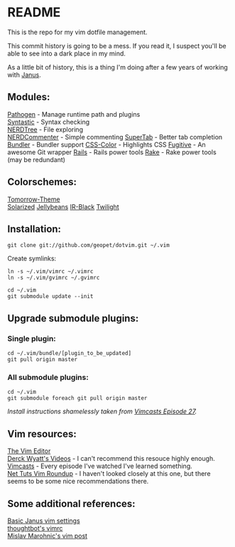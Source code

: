 # README

This is the repo for my vim dotfile management.

This commit history is going to be a mess. If you read it, I suspect you'll be able to see into a dark place in my mind.

As a little bit of history, this is a thing I'm doing after a few years of working with [Janus](https://github.com/carlhuda/janus).

## Modules:

[Pathogen](https://github.com/tpope/vim-pathogen) - Manage runtime path and plugins  
[Syntastic](https://github.com/scrooloose/syntastic/) - Syntax checking  
[NERDTree](https://github.com/scrooloose/nerdtree) - File exploring  
[NERDCommenter](https://github.com/scrooloose/nerdcommenter) - Simple commenting
[SuperTab](https://github.com/ervandew/supertab) - Better tab completion
[Bundler](https://github.com/tpope/vim-bundler) - Bundler support
[CSS-Color](https://github.com/skammer/vim-css-color) - Highlights CSS
[Fugitive](https://github.com/tpope/vim-fugitive) - An awesome Git wrapper
[Rails](https://github.com/tpope/vim-rails) - Rails power tools
[Rake](https://github.com/tpope/vim-rake) - Rake power tools (may be redundant)

## Colorschemes:

[Tomorrow-Theme](https://github.com/chriskempson/vim-tomorrow-theme)  
[Solarized](https://github.com/altercation/vim-colors-solarized)
[Jellybeans](https://github.com/nanotech/jellybeans.vim)
[IR-Black](https://github.com/wgibbs/vim-irblack)
[Twilight](git://github.com/matthewtodd/vim-twilight.git)

## Installation:

`git clone git://github.com/geopet/dotvim.git ~/.vim`

Create symlinks:

`ln -s ~/.vim/vimrc ~/.vimrc`  
`ln -s ~/.vim/gvimrc ~/.gvimrc`  

`cd ~/.vim`  
`git submodule update --init`

## Upgrade submodule plugins:

### Single plugin:

`cd ~/.vim/bundle/[plugin_to_be_updated]`  
`git pull origin master`

### All submodule plugins:

`cd ~/.vim`  
`git submodule foreach git pull origin master`

_Install instructions shamelessly taken from [Vimcasts Episode 27](http://vimcasts.org/e/27)._

## Vim resources:

[The Vim Editor](http://www.vim.org/)  
[Derck Wyatt's Videos](http://www.derekwyatt.org/vim/vim-tutorial-videos/) - I can't recommend this resouce highly enough.  
[Vimcasts](http://vimcasts.org/) - Every episode I've watched I've learned something.  
[Net Tuts Vim Roundup](http://net.tutsplus.com/articles/web-roundups/25-vim-tutorials-screencasts-and-resources/) - I haven't looked closely at this one, but there seems to be some nice recommendations there.  

## Some additional references:

[Basic Janus vim settings](https://github.com/carlhuda/janus/blob/master/janus/vim/core/before/plugin/settings.vim)  
[thoughtbot's vimrc](https://github.com/thoughtbot/dotfiles/blob/master/vimrc)  
[Mislav Marohnic's vim post](http://mislav.uniqpath.com/2011/12/vim-revisited/)  
